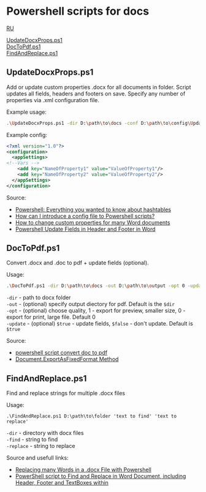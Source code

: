 # Powershell scripts for docs

[RU](README_RU.md#powershell-scripts-for-docs)

[UpdateDocxProps.ps1](#updatedocxpropsps1)  
[DocToPdf.ps1](#doctopdfps1)  
[FindAndReplace.ps1](#findandreplaceps1)

## UpdateDocxProps.ps1

Add or update custom properties .docx for all documents in folder. Script updates all fields, headers and footers on save. Specify any number of properties via .xml configuration file.

Example usage:
```bash
.\UpdateDocxProps.ps1 -dir D:\path\to\docs -conf D:\path\to\config\UpdateDocxPropsConfig.xml
```
Example config:

```xml
<?xml version="1.0"?>
<configuration>
  <appSettings>
<!--Vars -->
    <add key="NameOfProperty1" value="ValueOfProperty1"/>
	<add key="NameOfProperty2" value="ValueOfProperty2"/>
  </appSettings>
</configuration>
```
Source: 
- [Powershell: Everything you wanted to know about hashtables](https://powershellexplained.com/2016-11-06-powershell-hashtable-everything-you-wanted-to-know-about/)
- [How can I introduce a config file to Powershell scripts?](https://stackoverflow.com/a/13698982)
- [How to change custom properties for many Word documents](https://stackoverflow.com/a/35920682)
- [Powershell Update Fields in Header and Footer in Word](https://stackoverflow.com/questions/24887905/powershell-update-fields-in-header-and-footer-in-word)

## DocToPdf.ps1

Convert .docx and .doc to pdf + update fields (optional).

Usage:
```bash
.\DocToPdf.ps1 -dir D:\path\to\docs -out D:\path\to\output -opt 0 -update $false
```
`-dir` - path to docx folder  
`-out` - (optional) specify output diectory for pdf. Default is the `$dir`  
`-opt` - (optional) choose quality, 1 - export for preview, smaller size, 0 - export for print, large file. Default 0  
`-update` - (optional) `$true` - update fields, `$false` - don't update. Default is `$true`  

Source: 
- [powershell script convert doc to pdf](https://social.technet.microsoft.com/Forums/ie/en-US/445b2429-e33c-4ce0-9d64-dd31422571bf/powershell-script-convert-doc-to-pdf?forum=winserverpowershell)
- [Document.ExportAsFixedFormat Method](https://docs.microsoft.com/en-us/previous-versions/office/developer/office-2007/bb256835(v=office.12))


## FindAndReplace.ps1

Find and replace strings for multiple .docx files

Usage:
```bach
.\FindAndReplace.ps1 D:\path\to\folder 'text to find' 'text to replace'
```
`-dir` - directory with docx files  
`-find` - string to find  
`-replace` - string to replace  

Source and usefull links:
- [Replacing many Words in a .docx File with Powershell](https://stackoverflow.com/questions/40101846/replacing-many-words-in-a-docx-file-with-powershell)
- [PowerShell script to Find and Replace in Word Document, including Header, Footer and TextBoxes within
](https://codereview.stackexchange.com/questions/174455/powershell-script-to-find-and-replace-in-word-document-including-header-footer)
